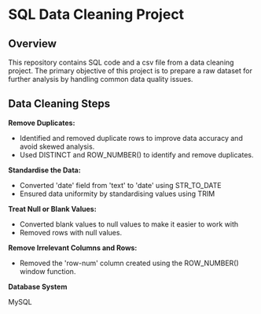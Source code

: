
# SQL Data Cleaning Project

## Overview

This repository contains SQL code and a csv file from a data cleaning project. The primary objective of this project is to prepare a raw dataset for further analysis by handling common data quality issues.

## Data Cleaning Steps

**Remove Duplicates:**

-   Identified and removed duplicate rows to improve data accuracy and avoid skewed analysis.
-   Used DISTINCT and ROW_NUMBER() to identify and remove duplicates.

**Standardise the Data:**

-   Converted 'date' field from 'text' to 'date' using STR_TO_DATE
-   Ensured data uniformity by standardising values using TRIM

**Treat Null or Blank Values:**

-   Converted blank values to null values to make it easier to work with
-   Removed rows with null values.

**Remove Irrelevant Columns and Rows:**

-   Removed the 'row-num' column created using the ROW_NUMBER() window function.

**Database System**

MySQL
